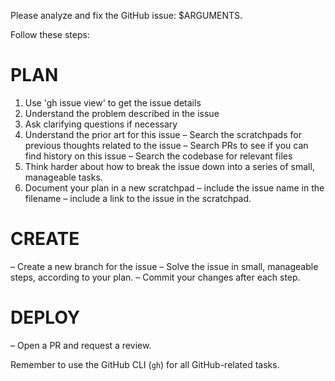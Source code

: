 Please analyze and fix the GitHub issue: $ARGUMENTS.

Follow these steps:

# PLAN

1. Use 'gh issue view' to get the issue details
2. Understand the problem described in the issue
3. Ask clarifying questions if necessary
4. Understand the prior art for this issue
   – Search the scratchpads for previous thoughts related to the issue
   – Search PRs to see if you can find history on this issue
   – Search the codebase for relevant files
5. Think harder about how to break the issue down into a series of small, manageable tasks.
6. Document your plan in a new scratchpad
   – include the issue name in the filename
   – include a link to the issue in the scratchpad.

# CREATE

– Create a new branch for the issue
– Solve the issue in small, manageable steps, according to your plan.
– Commit your changes after each step.

# DEPLOY

– Open a PR and request a review.

Remember to use the GitHub CLI (`gh`) for all GitHub-related tasks.
